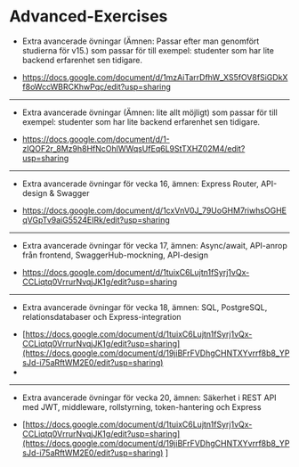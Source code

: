 # Advanced-Exercises

* Extra avancerade övningar (Ämnen: Passar efter man genomfört studierna för v15.) som passar för till exempel: studenter som har lite backend erfarenhet sen tidigare.
- https://docs.google.com/document/d/1mzAiTarrDfhW_XS5fOV8fSiGDkXf8oWccWBRCKhwPqc/edit?usp=sharing

----------------------------

* Extra avancerade övningar (Ämnen: lite allt möjligt) som passar för till exempel: studenter som har lite backend erfarenhet sen tidigare.

- https://docs.google.com/document/d/1-zIQOF2r_8Mz9h8HfNcOhlWWqsUfEq6L9StTXHZ02M4/edit?usp=sharing

----------------------------
* Extra avancerade övningar för vecka 16, ämnen: Express Router, API-design & Swagger

- https://docs.google.com/document/d/1cxVnV0J_79UoGHM7riwhsOGHEqVGpTv9aiG5524EIRk/edit?usp=sharing

----------------------------
* Extra avancerade övningar för vecka 17, ämnen: Async/await, API-anrop från frontend, SwaggerHub-mockning, API-design

- https://docs.google.com/document/d/1tuixC6Lujtn1fSyrj1vQx-CCLiqtq0VrrurNvqjJK1g/edit?usp=sharing

----------------------------
* Extra avancerade övningar för vecka 18, ämnen: SQL, PostgreSQL, relationsdatabaser och Express-integration

- [https://docs.google.com/document/d/1tuixC6Lujtn1fSyrj1vQx-CCLiqtq0VrrurNvqjJK1g/edit?usp=sharing](https://docs.google.com/document/d/19jiBFrFVDhgCHNTXYvrrf8b8_YPsJd-i75aRftWM2E0/edit?usp=sharing)
- 
----------------------------
* Extra avancerade övningar för vecka 20, ämnen: Säkerhet i REST API med JWT, middleware, rollstyrning, token-hantering och Express

- [https://docs.google.com/document/d/1tuixC6Lujtn1fSyrj1vQx-CCLiqtq0VrrurNvqjJK1g/edit?usp=sharing](https://docs.google.com/document/d/19jiBFrFVDhgCHNTXYvrrf8b8_YPsJd-i75aRftWM2E0/edit?usp=sharing)
]
